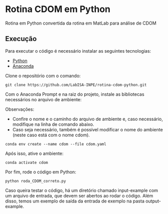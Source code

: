 # Rotina CDOM em Python

Rotina em Python convertida da rotina em MatLab para análise de CDOM

## Execução

Para executar o código é necessário instalar as seguintes tecnologias:

* [Python](https://www.python.org/downloads/)
* [Anaconda](https://www.anaconda.com/download)

Clone o repositório com o comando:

```console
git clone https://github.com/LabISA-INPE/rotina-cdom-python.git
```

Com o Anaconda Prompt e na raiz do projeto, instale as bibliotecas necessários no arquivo de ambiente:

Observações:
* Confire o nome e o caminho do arquivo de ambiente e, caso necessário, modifique na linha de comando abaixo.
* Caso seja necessário, também é possível modificar o nome do ambiente (neste caso está com o nome cdom).

```console
conda env create --name cdom --file cdom.yaml
```

Após isso, ative o ambiente:

```console
conda activate cdom
```

Por fim, rode o código em Python:

```console
python roda_CDOM_correto.py
```

Caso queira testar o código, há um diretório chamado input-example com um arquivo de entrada, que devem ser abertos ao rodar o código. Além disso, temos um exemplo de saída da entrada de exemplo na pasta output-example.
